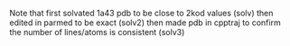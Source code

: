 Note that first solvated 1a43 pdb to be close to 2kod values (solv)
then edited in parmed to be exact (solv2)
then made pdb in cpptraj to confirm the number of lines/atoms is consistent (solv3)

